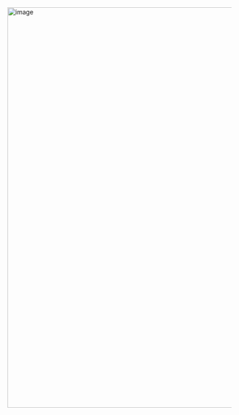 <img width="900" alt="image" src="https://github.com/user-attachments/assets/01a944d2-4974-463d-839e-a4b93640d412" />
